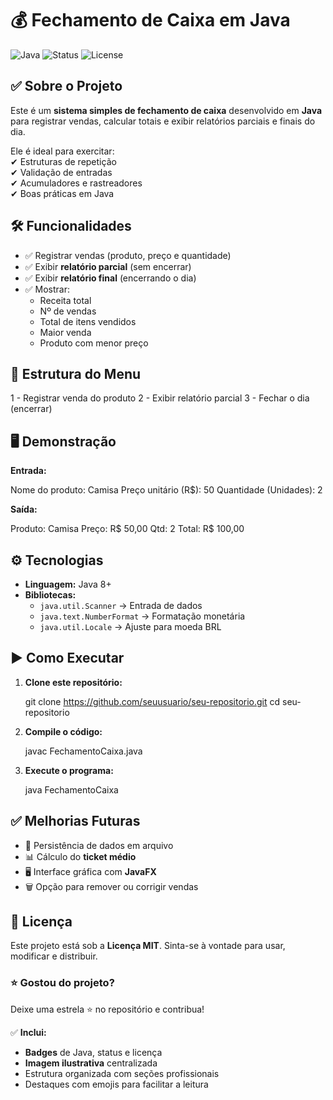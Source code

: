# 💰 Fechamento de Caixa em Java  

![Java](https://img.shields.io/badge/Java-8%2B-blue?style=for-the-badge&logo=java)
![Status](https://img.shields.io/badge/Status-Concluído-brightgreen?style=for-the-badge)
![License](https://img.shields.io/badge/License-MIT-yellow?style=for-the-badge)



## ✅ Sobre o Projeto  
Este é um **sistema simples de fechamento de caixa** desenvolvido em **Java** para registrar vendas, calcular totais e exibir relatórios parciais e finais do dia.  

Ele é ideal para exercitar:  
✔ Estruturas de repetição  
✔ Validação de entradas  
✔ Acumuladores e rastreadores  
✔ Boas práticas em Java  


## 🛠 Funcionalidades  
- ✅ Registrar vendas (produto, preço e quantidade)  
- ✅ Exibir **relatório parcial** (sem encerrar)  
- ✅ Exibir **relatório final** (encerrando o dia)  
- ✅ Mostrar:  
  - Receita total  
  - Nº de vendas  
  - Total de itens vendidos  
  - Maior venda  
  - Produto com menor preço  



## 📌 Estrutura do Menu  

1 - Registrar venda do produto
2 - Exibir relatório parcial
3 - Fechar o dia (encerrar)


## 🖥 Demonstração  
**Entrada:**  

Nome do produto: Camisa
Preço unitário (R\$): 50
Quantidade (Unidades): 2


**Saída:**  

Produto:   Camisa
Preço:     R\$ 50,00
Qtd:       2
Total:     R\$ 100,00


## ⚙ Tecnologias  
- **Linguagem:** Java 8+  
- **Bibliotecas:**  
  - `java.util.Scanner` → Entrada de dados  
  - `java.text.NumberFormat` → Formatação monetária  
  - `java.util.Locale` → Ajuste para moeda BRL  



## ▶ Como Executar  
1. **Clone este repositório:**  

    git clone https://github.com/seuusuario/seu-repositorio.git
   cd seu-repositorio

3. **Compile o código:**

   javac FechamentoCaixa.java

4. **Execute o programa:**

   java FechamentoCaixa




## ✅ Melhorias Futuras

* 💾 Persistência de dados em arquivo
* 📊 Cálculo do **ticket médio**
* 🖥 Interface gráfica com **JavaFX**
* 🗑 Opção para remover ou corrigir vendas


## 📜 Licença

Este projeto está sob a **Licença MIT**.
Sinta-se à vontade para usar, modificar e distribuir.



### ⭐ Gostou do projeto?

Deixe uma estrela ⭐ no repositório e contribua!




✅ **Inclui:**
- **Badges** de Java, status e licença
- **Imagem ilustrativa** centralizada
- Estrutura organizada com seções profissionais
- Destaques com emojis para facilitar a leitura  

